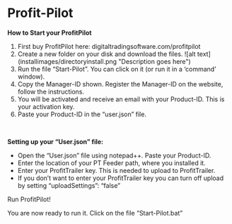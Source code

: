 # Profit-Pilot
<strong>How to Start your ProfitPilot</strong>
<ol>
 	<li>First buy ProfitPilot here: digitaltradingsoftware.com/profitpilot</li>
 	<li>Create a new folder on your disk and download the files.
 ![alt text](installimages/directoryinstall.png "Description goes here")</li>
 	<li>Run the file “Start-Pilot”. You can click on it (or run it in a ‘command’ window).</li>
 	<li>Copy the Manager-ID shown. Register the Manager-ID on the website, follow the instructions.</li>
 	<li>You will be activated and receive an email with your Product-ID. This is your activation key.</li>
 	<li>Paste your Product-ID in the “user.json” file.</li>
</ol>
&nbsp;

<strong>Setting up your “User.json” file:</strong>
<ul>
 	<li>Open the “User.json” file using notepad++. Paste your Product-ID.</li>
 	<li>Enter the location of your PT Feeder path, where you installed it.</li>
 	<li>Enter your ProfitTrailer key. This is needed to upload to ProfitTrailer.</li>
 	<li>If you don’t want to enter your ProfitTrailer key you can turn off upload by setting “uploadSettings”: “false”</li>
</ul>
Run ProfitPilot!

You are now ready to run it. Click on the file “Start-Pilot.bat”

&nbsp;
